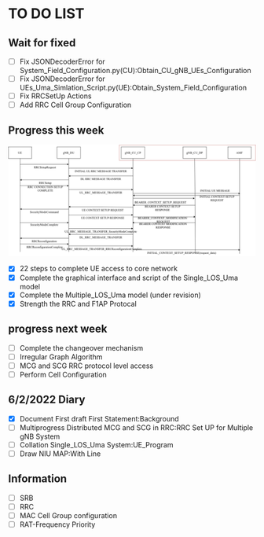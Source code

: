 # **TO DO LIST**

## Wait for fixed

- [ ] Fix JSONDecoderError for System_Field_Configuration.py(CU):Obtain_CU_gNB_UEs_Configuration
- [ ] Fix JSONDecoderError for UEs_Uma_Simlation_Script.py(UE):Obtain_System_Field_Configuration
- [ ] Fix RRCSetUp Actions
- [ ] Add RRC Cell Group Configuration

## Progress this week

![UE Access to Core Network](img/UE_Access.png)

- [x] 22 steps to complete UE access to core network
- [x] Complete the graphical interface and script of the Single_LOS_Uma model
- [x] Complete the Multiple_LOS_Uma model (under revision)
- [x] Strength the RRC and F1AP Protocal

## progress next week

- [ ] Complete the changeover mechanism
- [ ] Irregular Graph Algorithm
- [ ] MCG and SCG RRC protocol level access
- [ ] Perform Cell Configuration

## 6/2/2022 Diary

- [x] Document First draft First Statement:Background
- [ ] Multiprogress Distributed MCG and SCG in RRC:RRC Set UP for Multiple gNB System
- [ ] Collation Single_LOS_Uma System:UE_Program
- [ ] Draw NIU MAP:With Line

## Information

- [ ] SRB
- [ ] RRC
- [ ] MAC Cell Group configuration
- [ ] RAT-Frequency Priority 